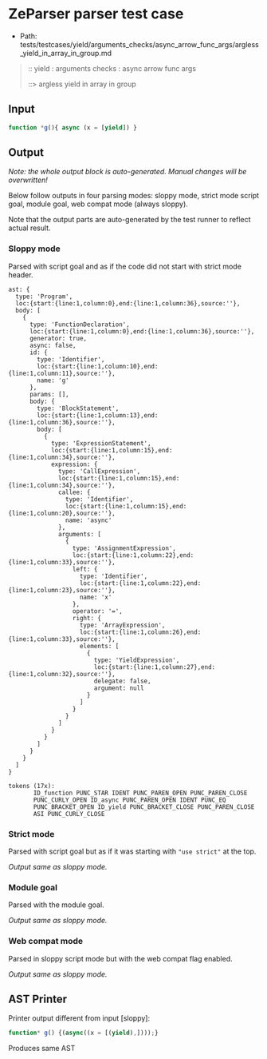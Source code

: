 # ZeParser parser test case

- Path: tests/testcases/yield/arguments_checks/async_arrow_func_args/argless_yield_in_array_in_group.md

> :: yield : arguments checks : async arrow func args
>
> ::> argless yield in array in group

## Input

`````js
function *g(){ async (x = [yield]) }
`````

## Output

_Note: the whole output block is auto-generated. Manual changes will be overwritten!_

Below follow outputs in four parsing modes: sloppy mode, strict mode script goal, module goal, web compat mode (always sloppy).

Note that the output parts are auto-generated by the test runner to reflect actual result.

### Sloppy mode

Parsed with script goal and as if the code did not start with strict mode header.

`````
ast: {
  type: 'Program',
  loc:{start:{line:1,column:0},end:{line:1,column:36},source:''},
  body: [
    {
      type: 'FunctionDeclaration',
      loc:{start:{line:1,column:0},end:{line:1,column:36},source:''},
      generator: true,
      async: false,
      id: {
        type: 'Identifier',
        loc:{start:{line:1,column:10},end:{line:1,column:11},source:''},
        name: 'g'
      },
      params: [],
      body: {
        type: 'BlockStatement',
        loc:{start:{line:1,column:13},end:{line:1,column:36},source:''},
        body: [
          {
            type: 'ExpressionStatement',
            loc:{start:{line:1,column:15},end:{line:1,column:34},source:''},
            expression: {
              type: 'CallExpression',
              loc:{start:{line:1,column:15},end:{line:1,column:34},source:''},
              callee: {
                type: 'Identifier',
                loc:{start:{line:1,column:15},end:{line:1,column:20},source:''},
                name: 'async'
              },
              arguments: [
                {
                  type: 'AssignmentExpression',
                  loc:{start:{line:1,column:22},end:{line:1,column:33},source:''},
                  left: {
                    type: 'Identifier',
                    loc:{start:{line:1,column:22},end:{line:1,column:23},source:''},
                    name: 'x'
                  },
                  operator: '=',
                  right: {
                    type: 'ArrayExpression',
                    loc:{start:{line:1,column:26},end:{line:1,column:33},source:''},
                    elements: [
                      {
                        type: 'YieldExpression',
                        loc:{start:{line:1,column:27},end:{line:1,column:32},source:''},
                        delegate: false,
                        argument: null
                      }
                    ]
                  }
                }
              ]
            }
          }
        ]
      }
    }
  ]
}

tokens (17x):
       ID_function PUNC_STAR IDENT PUNC_PAREN_OPEN PUNC_PAREN_CLOSE
       PUNC_CURLY_OPEN ID_async PUNC_PAREN_OPEN IDENT PUNC_EQ
       PUNC_BRACKET_OPEN ID_yield PUNC_BRACKET_CLOSE PUNC_PAREN_CLOSE
       ASI PUNC_CURLY_CLOSE
`````

### Strict mode

Parsed with script goal but as if it was starting with `"use strict"` at the top.

_Output same as sloppy mode._

### Module goal

Parsed with the module goal.

_Output same as sloppy mode._

### Web compat mode

Parsed in sloppy script mode but with the web compat flag enabled.

_Output same as sloppy mode._

## AST Printer

Printer output different from input [sloppy]:

````js
function* g() {(async((x = [(yield),])));}
````

Produces same AST
